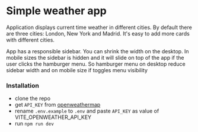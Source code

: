 # Simple weather app
Application displays current time weather in different cities.
By default there are three cities: London, New York and Madrid. It's easy to add more cards with different cities.

App has a responsible sidebar. You can shrink the width on the desktop. In mobile sizes the sidebar is hidden and it will slide on top of the app if the user clicks the hamburger menu.
So hamburger menu on desktop reduce sidebar width and on mobile size if toggles menu visibility

### Installation
- clone the repo
- get `API_KEY` from [openweathermap](https://openweathermap.org/)
- rename `.env.example` to `.env` and paste `API_KEY` as value of VITE_OPENWEATHER_API_KEY
- run `npm run dev`
